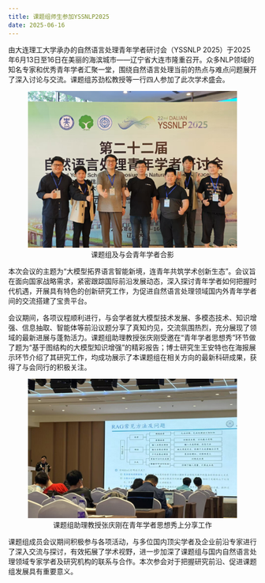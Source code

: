 ```yaml
---
title: 课题组师生参加YSSNLP2025
date: 2025-06-16
---
```

<!--more-->

由大连理工大学承办的自然语言处理青年学者研讨会（YSSNLP 2025）于2025年6月13日至16日在美丽的海滨城市——辽宁省大连市隆重召开。众多NLP领域的知名专家和优秀青年学者汇聚一堂，围绕自然语言处理当前的热点与难点问题展开了深入讨论与交流。课题组苏劲松教授等一行四人参加了此次学术盛会。
<figure>
  <img src="1.jpg" alt="课题组及与会青年学者合影">
  <figcaption style="text-align: center;">课题组及与会青年学者合影</figcaption>
</figure>

本次会议的主题为“大模型拓界语言智能新境，连青年共筑学术创新生态”。会议旨在面向国家战略需求，紧密跟踪国际前沿发展动态，深入探讨青年学者如何把握时代机遇，开展具有特色的创新研究工作，为促进自然语言处理领域国内外青年学者间的交流搭建了宝贵平台。


会议期间，各项议程顺利进行，与会学者就大模型技术发展、多模态技术、知识增强、信息抽取、智能体等前沿议题分享了真知灼见，交流氛围热烈，充分展现了领域的最新进展与蓬勃活力。课题组助理教授张庆刚受邀在“青年学者思想秀”环节做了题为“基于图结构的大模型知识增强”的精彩报告；博士研究生王安特也在海报展示环节介绍了其研究工作，均成功展示了本课题组在相关方向的最新科研成果，获得了与会同行的积极关注。

<figure>
  <img src="2.jpg" alt="课题组助理教授张庆刚在青年学者思想秀上分享工作">
  <figcaption style="text-align: center;">课题组助理教授张庆刚在青年学者思想秀上分享工作</figcaption>
</figure>

课题组成员会议期间积极参与各项活动，与多位国内顶尖学者及企业前沿专家进行了深入交流与探讨，有效拓展了学术视野，进一步加深了课题组与国内自然语言处理领域专家学者及研究机构的联系与合作。本次参会对于把握研究前沿、促进课题组发展具有重要意义。